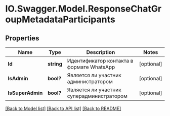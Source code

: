 # IO.Swagger.Model.ResponseChatGroupMetadataParticipants
## Properties

Name | Type | Description | Notes
------------ | ------------- | ------------- | -------------
**Id** | **string** | Идентификатор контакта в формате WhatsApp | [optional] 
**IsAdmin** | **bool?** | Является ли участник администратором | [optional] 
**IsSuperAdmin** | **bool?** | Является ли участник суперадминистратором | [optional] 

[[Back to Model list]](../README.md#documentation-for-models) [[Back to API list]](../README.md#documentation-for-api-endpoints) [[Back to README]](../README.md)


